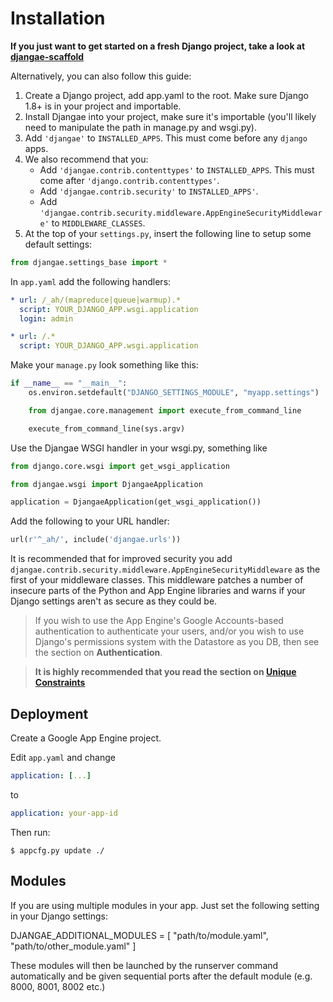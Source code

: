 # Installation

**If you just want to get started on a fresh Django project, take a look at [djangae-scaffold](https://github.com/potatolondon/djangae-scaffold)**

Alternatively, you can also follow this guide:

1. Create a Django project, add app.yaml to the root. Make sure Django 1.8+ is in your project and importable.
1. Install Djangae into your project, make sure it's importable (you'll likely need to manipulate the path in manage.py and wsgi.py).
1. Add `'djangae'` to `INSTALLED_APPS`.  This must come before any `django` apps.
1. We also recommend that you:
    - Add `'djangae.contrib.contenttypes'` to `INSTALLED_APPS`.  This must come after `'django.contrib.contenttypes'`.
    - Add `'djangae.contrib.security'` to `INSTALLED_APPS'`.
    - Add `'djangae.contrib.security.middleware.AppEngineSecurityMiddleware'` to `MIDDLEWARE_CLASSES`.
1. At the top of your `settings.py`, insert the following line to setup some default settings: 

```python
from djangae.settings_base import *
```

In `app.yaml` add the following handlers:

```yml
* url: /_ah/(mapreduce|queue|warmup).*
  script: YOUR_DJANGO_APP.wsgi.application
  login: admin

* url: /.*
  script: YOUR_DJANGO_APP.wsgi.application
```

Make your `manage.py` look something like this:

```python
if __name__ == "__main__":
    os.environ.setdefault("DJANGO_SETTINGS_MODULE", "myapp.settings")

    from djangae.core.management import execute_from_command_line

    execute_from_command_line(sys.argv)
```

Use the Djangae WSGI handler in your wsgi.py, something like

```python
from django.core.wsgi import get_wsgi_application

from djangae.wsgi import DjangaeApplication

application = DjangaeApplication(get_wsgi_application())
```

Add the following to your URL handler: 

```python
url(r'^_ah/', include('djangae.urls'))
```

It is recommended that for improved security you add `djangae.contrib.security.middleware.AppEngineSecurityMiddleware` as the first of your middleware classes. This middleware patches a number of insecure parts of the Python and App Engine libraries and warns if your Django settings aren't as secure as they could be.

> If you wish to use the App Engine's Google Accounts-based authentication to authenticate your users, and/or you wish to use Django's permissions system with the Datastore as you DB, then see the section on **Authentication**.

> **It is highly recommended that you read the section on [Unique Constraints](db_backend/#unique-constraint-checking)**

## Deployment

Create a Google App Engine project. 

Edit `app.yaml` and change 

```yml
application: [...]
```
to

```yml
application: your-app-id
```

Then run:

    $ appcfg.py update ./

## Modules

If you are using multiple modules in your app. Just set the following setting in your Django settings:

DJANGAE_ADDITIONAL_MODULES = [ "path/to/module.yaml", "path/to/other_module.yaml" ]

These modules will then be launched by the runserver command automatically and be given sequential ports after the default module (e.g. 8000, 8001, 8002 etc.) 
